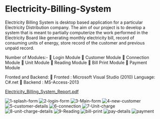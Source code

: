 # Electricity-Billing-System
Electricity Billing System is desktop based application for a particular Electricity Distribution company. The aim of our project is to develop a system that is meant to partially computerize the work performed in the Electricity Board like generating monthly electricity bill, record of consuming units of energy, store record of the customer and previous unpaid record.

Number of Modules:-
 Login Module
 Customer Module
 Connection Module
 Unit Module
 Reading Module
 Bill Print Module
 Payment Module

Fronted and Backend:
 Fronted : Microsoft Visual Studio (2010)
  Language: C#.net 
 Backend : MS-Access-2013

[Electricity_Billing_System_Report.pdf](https://github.com/Code-Harshal/Electricity-Billing-System/files/6272884/Electricity_Billing_System_Report.pdf)

![1-splash-form](https://user-images.githubusercontent.com/80598599/115428506-159a0280-a220-11eb-855c-97136ec08899.png)
![2-login-form](https://user-images.githubusercontent.com/80598599/115428535-1d59a700-a220-11eb-87e9-04c86b069f90.png)
![3-Main-form](https://user-images.githubusercontent.com/80598599/115428539-1df23d80-a220-11eb-9202-609c49b68751.png)
![4-new-customer](https://user-images.githubusercontent.com/80598599/115428542-1e8ad400-a220-11eb-9ea4-76610555e1e8.png)
![5-customer-details](https://user-images.githubusercontent.com/80598599/115428546-1f236a80-a220-11eb-88fc-83daf6e903f2.png)
![6-connection](https://user-images.githubusercontent.com/80598599/115428555-20549780-a220-11eb-9008-ee05e93857b3.png)
![7-Unit-charge](https://user-images.githubusercontent.com/80598599/115428558-20ed2e00-a220-11eb-8704-9cce02027c6c.png)
![8-unit-charge-details](https://user-images.githubusercontent.com/80598599/115428563-20ed2e00-a220-11eb-8db5-9b4412bc47be.png)
![9-Reading](https://user-images.githubusercontent.com/80598599/115428565-2185c480-a220-11eb-874b-d504855d60dc.png)
![bill-print](https://user-images.githubusercontent.com/80598599/115428571-22b6f180-a220-11eb-9bf7-472445ee1b4f.png)
![pay-details](https://user-images.githubusercontent.com/80598599/115428573-234f8800-a220-11eb-8c7a-420745734ffd.png)
![payment](https://user-images.githubusercontent.com/80598599/115428575-23e81e80-a220-11eb-9dcf-50cce168c432.png)
